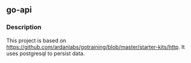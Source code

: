 ## go-api

### Description
This project is based on https://github.com/ardanlabs/gotraining/blob/master/starter-kits/http.
It uses postgresql to persist data.